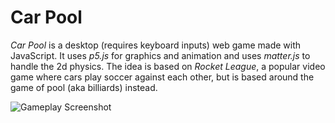 # Car Pool

*Car Pool* is a desktop (requires keyboard inputs) web game made with JavaScript. It uses *p5.js* for graphics and animation and uses *matter.js* to handle the 2d physics. The idea is based on *Rocket League*, a popular video game where cars play soccer against each other, but is based around the game of pool (aka billiards) instead.

![Gameplay Screenshot](http://res.cloudinary.com/dkw0kkkgd/image/upload/v1505249942/gamePlay_wowgyz.png)
